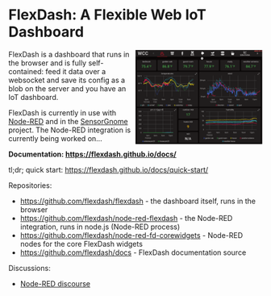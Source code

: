 FlexDash: A Flexible Web IoT Dashboard
======================================

<img src="https://github.com/flexdash/.github/blob/main/Screenshot%202022-07-22%20at%2013-06-25%20WCC.png?raw=true" width="50%" height="50%" align="right">
FlexDash is a dashboard that runs in the browser and is fully self-contained:
feed it data over a websocket and save its config as a blob on the server and you have an IoT dashboard.

FlexDash is currently in use with [Node-RED](https://nodered.org/) and in the [SensorGnome](https://docs.motus.org/sensorgnome/) project.
The Node-RED integration is currently being worked on...

__Documentation: https://flexdash.github.io/docs/__

tl;dr; quick start: https://flexdash.github.io/docs/quick-start/

Repositories:
- https://github.com/flexdash/flexdash - the dashboard itself, runs in the browser
- https://github.com/flexdash/node-red-flexdash - the Node-RED integration, runs in node.js (Node-RED process)
- https://github.com/flexdash/node-red-fd-corewidgets - Node-RED nodes for the core FlexDash widgets
- https://github.com/flexdash/docs - FlexDash documentation source

Discussions:
- [Node-RED discourse](https://discourse.nodered.org/c/creating-nodes/15)
